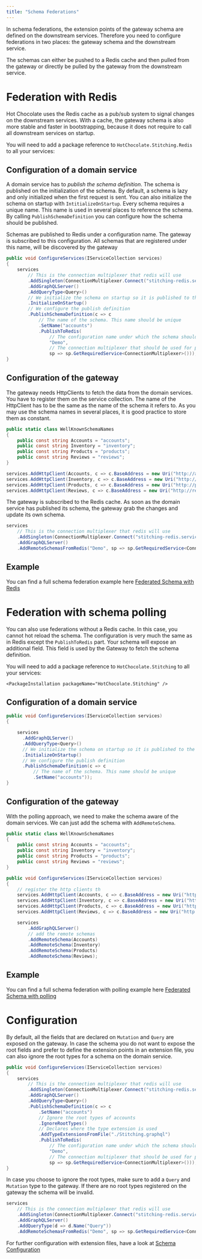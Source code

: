 ```yaml
---
title: "Schema Federations"
---
```


In schema federations, the extension points of the gateway schema are defined on the downstream services.
Therefore you need to configure federations in two places: the gateway schema and the downstream service.

The schemas can either be pushed to a Redis cache and then pulled from the gateway or directly be pulled by the gateway from the downstream service.

# Federation with Redis

Hot Chocolate uses the Redis cache as a pub/sub system to signal changes on the downstream services.
With a cache, the gateway schema is also more stable and faster in bootstrapping, because it does not require to call all downstream services on startup.

You will need to add a package reference to `HotChocolate.Stitching.Redis` to all your services:

<PackageInstallation packageName="HotChocolate.Stitching.Redis" />

## Configuration of a domain service

A domain service has to _publish the schema definition_.
The schema is published on the initialization of the schema.
By default, a schema is lazy and only initialized when the first request is sent.
You can also initialize the schema on startup with `IntitializeOnStartup`.
Every schema requires a unique name. This name is used in several places to reference the schema.
By calling `PublishSchemaDefinition` you can configure how the schema should be published.

Schemas are published to Redis under a configuration name. The gateway is subscribed to this configuration.
All schemas that are registered under this name, will be discovered by the gateway

```csharp
public void ConfigureServices(IServiceCollection services)
{
    services
        // This is the connection multiplexer that redis will use
        .AddSingleton(ConnectionMultiplexer.Connect("stitching-redis.services.local"))
        .AddGraphQLServer()
        .AddQueryType<Query>()
        // We initialize the schema on startup so it is published to the redis as soon as possible
        .InitializeOnStartup()
        // We configure the publish definition
        .PublishSchemaDefinition(c => c
            // The name of the schema. This name should be unique
            .SetName("accounts")
            .PublishToRedis(
                // The configuration name under which the schema should be published
                "Demo",
                // The connection multiplexer that should be used for publishing
                sp => sp.GetRequiredService<ConnectionMultiplexer>()));
}
```

## Configuration of the gateway

The gateway needs HttpClients to fetch the data from the domain services.
You have to register them on the service collection.
The name of the HttpClient has to be the same as the name of the schema it refers to.
As you may use the schema names in several places, it is good practice to store them as constant.

```csharp
public static class WellKnownSchemaNames
{
    public const string Accounts = "accounts";
    public const string Inventory = "inventory";
    public const string Products = "products";
    public const string Reviews = "reviews";
}
```

```csharp
services.AddHttpClient(Accounts, c => c.BaseAddress = new Uri("http://accounts.service.local/graphql"));
services.AddHttpClient(Inventory, c => c.BaseAddress = new Uri("http://inventory.service.local/graphql"));
services.AddHttpClient(Products, c => c.BaseAddress = new Uri("http://products.service.local/graphql"));
services.AddHttpClient(Reviews, c => c.BaseAddress = new Uri("http://reviews.service.local/graphql"));
```

The gateway is subscribed to the Redis cache.
As soon as the domain service has published its schema, the gateway grab the changes and update its own schema.

```csharp
services
    // This is the connection multiplexer that redis will use
    .AddSingleton(ConnectionMultiplexer.Connect("stitching-redis.services.local"))
    .AddGraphQLServer()
    .AddRemoteSchemasFromRedis("Demo", sp => sp.GetRequiredService<ConnectionMultiplexer>());
```

## Example

You can find a full schema federation example here [Federated Schema with Redis](https://github.com/ChilliCream/hotchocolate-examples/tree/master/misc/Stitching/federated-with-hot-reload)

# Federation with schema polling

You can also use federations without a Redis cache. In this case, you cannot hot reload the schema.
The configuration is very much the same as in Redis except the `PublishToRedis` part.
Your schema will expose an additional field. This field is used by the Gateway to fetch the schema definition.

You will need to add a package reference to `HotChocolate.Stitching` to all your services:

`<PackageInstallation packageName="HotChocolate.Stitching" />`

## Configuration of a domain service

```csharp
public void ConfigureServices(IServiceCollection services)
{

    services
      .AddGraphQLServer()
      .AddQueryType<Query>()
      // We initialize the schema on startup so it is published to the redis as soon as possible
      .InitializeOnStartup()
      // We configure the publish definition
      .PublishSchemaDefinition(c => c
          // The name of the schema. This name should be unique
          .SetName("accounts"));
}
```

## Configuration of the gateway

With the polling approach, we need to make the schema aware of the domain services.
We can just add the schema with `AddRemoteSchema`.

```csharp
public static class WellKnownSchemaNames
{
    public const string Accounts = "accounts";
    public const string Inventory = "inventory";
    public const string Products = "products";
    public const string Reviews = "reviews";
}
```

```csharp
public void ConfigureServices(IServiceCollection services)
{
    // register the http clients th
    services.AddHttpClient(Accounts, c => c.BaseAddress = new Uri("http://accounts.service.local/graphql"));
    services.AddHttpClient(Inventory, c => c.BaseAddress = new Uri("http://inventory.service.local/graphql"));
    services.AddHttpClient(Products, c => c.BaseAddress = new Uri("http://products.service.local/graphql"));
    services.AddHttpClient(Reviews, c => c.BaseAddress = new Uri("http://reviews.service.local/graphql"));

    services
        .AddGraphQLServer()
        // add the remote schemas
        .AddRemoteSchema(Accounts)
        .AddRemoteSchema(Inventory)
        .AddRemoteSchema(Products)
        .AddRemoteSchema(Reviews);
```

## Example

You can find a full schema federation with polling example here [Federated Schema with polling](https://github.com/ChilliCream/hotchocolate-examples/tree/master/misc/Stitching/federated-with-pull)

# Configuration

By default, all the fields that are declared on `Mutation` and `Query` are exposed on the gateway.
In case the schema you do not want to expose the root fields and prefer to define the extension points in an extension file, you can also ignore the root types for a schema on the domain service.

```csharp
public void ConfigureServices(IServiceCollection services)
{
    services
        // This is the connection multiplexer that redis will use
        .AddSingleton(ConnectionMultiplexer.Connect("stitching-redis.services.local"))
        .AddGraphQLServer()
        .AddQueryType<Query>()
        .PublishSchemaDefinition(c => c
            .SetName("accounts")
            // Ignore the root types of accounts
            .IgnoreRootTypes()
            // Declares where the type extension is used
            .AddTypeExtensionsFromFile("./Stitching.graphql")
            .PublishToRedis(
                // The configuration name under which the schema should be published
                "Demo",
                // The connection multiplexer that should be used for publishing
                sp => sp.GetRequiredService<ConnectionMultiplexer>()));
}
```

In case you choose to ignore the root types, make sure to add a `Query` and `Mutation` type to the gateway.
If there are no root types registered on the gateway the schema will be invalid.

```csharp
services
    // This is the connection multiplexer that redis will use
    .AddSingleton(ConnectionMultiplexer.Connect("stitching-redis.services.local"))
    .AddGraphQLServer()
    .AddQueryType(d => d.Name("Query"))
    .AddRemoteSchemasFromRedis("Demo", sp => sp.GetRequiredService<ConnectionMultiplexer>());
```

For further configuration with extension files, have a look at [Schema Configuration](/docs/hotchocolate/v12/distributed-schema/schema-configuration)
